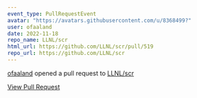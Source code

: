 ```yaml
---
event_type: PullRequestEvent
avatar: "https://avatars.githubusercontent.com/u/8368499?"
user: ofaaland
date: 2022-11-18
repo_name: LLNL/scr
html_url: https://github.com/LLNL/scr/pull/519
repo_url: https://github.com/LLNL/scr
---
```


<a href='https://github.com/ofaaland' target='_blank'>ofaaland</a> opened a pull request to <a href='https://github.com/LLNL/scr' target='_blank'>LLNL/scr</a>

<a href='https://github.com/LLNL/scr/pull/519' target='_blank'>View Pull Request</a>